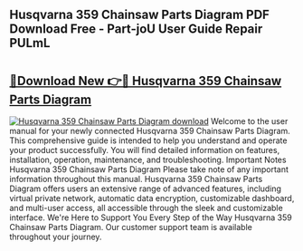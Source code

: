 ## Husqvarna 359 Chainsaw Parts Diagram PDF Download Free - Part-joU User Guide Repair PULmL

# <h2><a href="http://dfqa5g.blite.top/?on=Husqvarna+359+Chainsaw+Parts+Diagram">🔗Download New 👉🔴 Husqvarna 359 Chainsaw Parts Diagram</a></h2>

[![Husqvarna 359 Chainsaw Parts Diagram download](https://i.imgur.com/lujVjoI.png)](http://dfqa5g.blite.top/?on=Husqvarna+359+Chainsaw+Parts+Diagram)
Welcome to the user manual for your newly connected Husqvarna 359 Chainsaw Parts Diagram. This comprehensive guide is intended to help you understand and operate your product successfully. You will find detailed information on features, installation, operation, maintenance, and troubleshooting. Important Notes Husqvarna 359 Chainsaw Parts Diagram Please take note of any important information throughout this manual. Husqvarna 359 Chainsaw Parts Diagram offers users an extensive range of advanced features, including virtual private network, automatic data encryption, customizable dashboard, and multi-user access, all accessible through the sleek and customizable interface. We're Here to Support You Every Step of the Way Husqvarna 359 Chainsaw Parts Diagram. Our customer support team is available throughout your journey.
